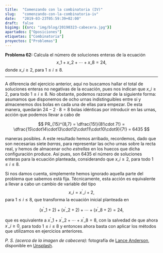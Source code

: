 ```yaml
---
title:  "Comenzando con la combinatoria (IV)"
slug:   "comenzando-con-la-combinatoria-iv"
date:   "2019-03-23T05:59:39+02:00"
draft:  false
bigimg: [{src: "img/blog/20190323-cabecera.jpg"}]
apartados: ["Oposiciones"]
etiquetas: ["Combinatoria"]
proyectos: ["Problemas"]
---
```


**Problema 62:** Calcula el número de soluciones enteras de la ecuación $$x\_1+x\_2+\cdots+x\_8=24,$$ donde $x\_i\geq 2$, para $1\leq i\leq 8$.

<!--more-->

***

A diferencia del ejercicio anterior, aquí no buscamos hallar el total de soluciones enteras no negativas de la ecuación, pues nos indican que $x\_i\geq 2$, para todo $1\leq i\leq 8$. No obstante, podemos razonar de la siguiente forma: asumamos que disponemos de ocho urnas indistinguibles entre sí y almacenemos dos bolas en cada una de ellas para empezar. De esta manera, quedarán $24 - 2\cdot8 = 8$ bolas idénticas por introducir en las urnas, acción que podemos llevar a cabo de

$$
PR_{15}^{8,7} = \dfrac{15!}{8!\cdot 7!} = \dfrac{15\cdot14\cdot13\cdot12\cdot11\cdot10\cdot9}{7!} = 6435
$$

maneras posibles. A este resultado hemos arribado, recordemos, dado que son necesarias siete *barras*, para representar las ocho urnas sobre la recta real, y hemos de almacenar ocho *estrellas* en los huecos que dicha configuración produce. Así pues, son $6435$ el número de soluciones enteras para la ecuación planteada, considerando que $x\_i\geq 2$, para todo $1\leq i\leq 8$.

Si nos damos cuenta, simplemente hemos ignorado aquella parte del problema que sabemos está fija. Técnicamente, esta acción es equivalente a llevar a cabo un cambio de variable del tipo $$x\_i = x^{\prime}\_i + 2,$$ para $1\leq i\leq 8$, que transforma la ecuación inicial planteada en

$$
(x^{\prime}\_1 + 2) + (x^{\prime}\_2 + 2) + \cdots + (x^{\prime}\_8+2) = 24,
$$

que es equivalente a $x^{\prime}\_1+x^{\prime}\_2+\cdots+x^{\prime}\_8=8$, con la salvedad de que ahora $x^{\prime}\_i\geq 0$, para todo $1\leq i\leq 8$ y entonces ahora basta con aplicar los métodos que utilizamos en ejercicios anteriores.

*P. S. (acerca de la imagen de cabecera):* fotografía de [Lance Anderson](https://unsplash.com/@lanceanderson), disponible en [Unsplash](https://unsplash.com/photos/2_xN1-zKyLo).